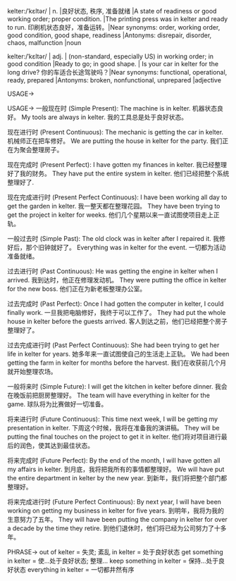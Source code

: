 kelter:/ˈkɛltər/ | n. |良好状态, 秩序, 准备就绪 |A state of readiness or good working order; proper condition. |The printing press was in kelter and ready to run. 印刷机状态良好，准备运转。|Near synonyms: order, working order, good condition, good shape, readiness |Antonyms: disrepair, disorder, chaos, malfunction |noun


kelter:/ˈkɛltər/ | adj. | (non-standard, especially US) in working order; in good condition |Ready to go; in good shape.  | Is your car in kelter for the long drive? 你的车适合长途驾驶吗？|Near synonyms:  functional, operational, ready, prepared |Antonyms: broken, nonfunctional, unprepared |adjective


USAGE->

USAGE->
一般现在时 (Simple Present):
The machine is in kelter.  机器状态良好。
My tools are always in kelter. 我的工具总是处于良好状态。


现在进行时 (Present Continuous):
The mechanic is getting the car in kelter.  机械师正在把车修好。
We are putting the house in kelter for the party. 我们正在为聚会整理房子。


现在完成时 (Present Perfect):
I have gotten my finances in kelter. 我已经整理好了我的财务。
They have put the entire system in kelter. 他们已经把整个系统整理好了.


现在完成进行时 (Present Perfect Continuous):
I have been working all day to get the garden in kelter. 我一整天都在整理花园。
They have been trying to get the project in kelter for weeks.  他们几个星期以来一直试图使项目走上正轨。


一般过去时 (Simple Past):
The old clock was in kelter after I repaired it.  我修好后，那个旧钟就好了。
Everything was in kelter for the event. 一切都为活动准备就绪。


过去进行时 (Past Continuous):
He was getting the engine in kelter when I arrived.  我到达时，他正在修理发动机。
They were putting the office in kelter for the new boss. 他们正在为新老板整理办公室。


过去完成时 (Past Perfect):
Once I had gotten the computer in kelter, I could finally work.  一旦我把电脑修好，我终于可以工作了。
They had put the whole house in kelter before the guests arrived. 客人到达之前，他们已经把整个房子整理好了。


过去完成进行时 (Past Perfect Continuous):
She had been trying to get her life in kelter for years. 她多年来一直试图使自己的生活走上正轨。
We had been getting the farm in kelter for months before the harvest.  我们在收获前几个月就开始整理农场。


一般将来时 (Simple Future):
I will get the kitchen in kelter before dinner. 我会在晚饭前把厨房整理好。
The team will have everything in kelter for the game. 球队将为比赛做好一切准备。


将来进行时 (Future Continuous):
This time next week, I will be getting my presentation in kelter. 下周这个时候，我将在准备我的演讲稿。
They will be putting the final touches on the project to get it in kelter. 他们将对项目进行最后的润色，使其达到最佳状态。


将来完成时 (Future Perfect):
By the end of the month, I will have gotten all my affairs in kelter. 到月底，我将把我所有的事情都整理好。
We will have put the entire department in kelter by the new year. 到新年，我们将把整个部门都整理好。


将来完成进行时 (Future Perfect Continuous):
By next year, I will have been working on getting my business in kelter for five years. 到明年，我将为我的生意努力了五年。
They will have been putting the company in kelter for over a decade by the time they retire. 到他们退休时，他们将已经为公司努力了十多年。



PHRASE->
out of kelter =  失灵; 紊乱
in kelter = 处于良好状态
get something in kelter =  使...处于良好状态; 整理...
keep something in kelter =  保持...处于良好状态
everything in kelter = 一切都井然有序
